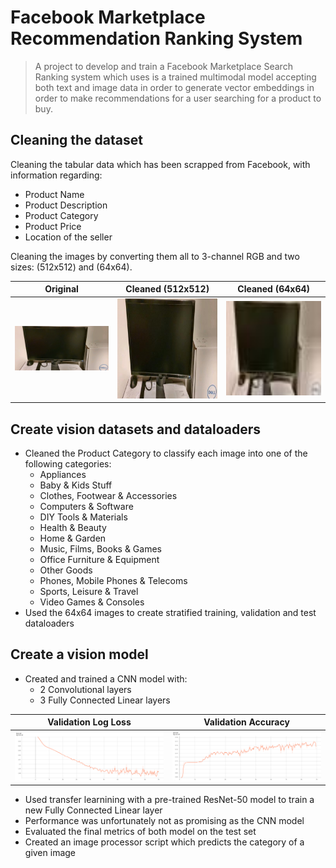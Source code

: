 # Facebook Marketplace Recommendation Ranking System

> A project to develop and train a Facebook Marketplace Search Ranking system which uses is a trained multimodal model accepting both text and image data in order to generate vector embeddings in order to make recommendations for a user searching for a product to buy.

## Cleaning the dataset

Cleaning the tabular data which has been scrapped from Facebook, with information regarding:
 - Product Name
 - Product Description
 - Product Category
 - Product Price
 - Location of the seller

 Cleaning the images by converting them all to 3-channel RGB and two sizes: (512x512) and (64x64).

**Original**             | **Cleaned (512x512)**   | **Cleaned (64x64)**
-------------------------|-------------------------|-------------------------
<img src="./imgs/00a13f7d-b1ef-4754-8a99-3bebdf4604bb_original.jpg" width="250" />  |<img src="./imgs/00a13f7d-b1ef-4754-8a99-3bebdf4604bb_cleaned.jpg" width="250" /> | <img src="./imgs/00a13f7d-b1ef-4754-8a99-3bebdf4604bb_cleaned64.jpg" width="250" />

## Create vision datasets and dataloaders 

 - Cleaned the Product Category to classify each image into one of the following categories:
    - Appliances
    - Baby & Kids Stuff
    - Clothes, Footwear & Accessories
    - Computers & Software
    - DIY Tools & Materials
    - Health & Beauty
    - Home & Garden
    - Music, Films, Books & Games
    - Office Furniture & Equipment
    - Other Goods
    - Phones, Mobile Phones & Telecoms
    - Sports, Leisure & Travel
    - Video Games & Consoles
- Used the 64x64 images to create stratified training, validation and test dataloaders

## Create a vision model
 
 - Created and trained a CNN model with:
    - 2 Convolutional layers
    - 3 Fully Connected Linear layers

**Validation Log Loss**  | **Validation Accuracy**   
-------------------------|-------------------------
<img src="./imgs/cnn_val_loss.png" width="400" />  |<img src="./imgs/cnn_val_acc.png" width="400" />

 - Used transfer learnining with a pre-trained ResNet-50 model to train a new Fully Connected Linear layer
 - Performance was unfortunately not as promising as the CNN model
 - Evaluated the final metrics of both model on the test set
 - Created an image processor script which predicts the category of a given image